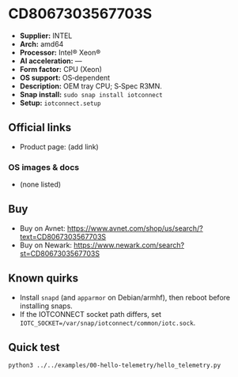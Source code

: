 # CD8067303567703S

- **Supplier:** INTEL
- **Arch:** amd64
- **Processor:** Intel® Xeon®
- **AI acceleration:** —
- **Form factor:** CPU (Xeon)
- **OS support:** OS‑dependent
- **Description:** OEM tray CPU; S‑Spec R3MN.
- **Snap install:** `sudo snap install iotconnect`
- **Setup:** `iotconnect.setup`

## Official links
- Product page: (add link)

### OS images & docs
- (none listed)

## Buy
- Buy on Avnet: https://www.avnet.com/shop/us/search/?text=CD8067303567703S
- Buy on Newark: https://www.newark.com/search?st=CD8067303567703S

## Known quirks
- Install `snapd` (and `apparmor` on Debian/armhf), then reboot before installing snaps.
- If the IOTCONNECT socket path differs, set `IOTC_SOCKET=/var/snap/iotconnect/common/iotc.sock`.

## Quick test
```bash
python3 ../../examples/00-hello-telemetry/hello_telemetry.py
```
